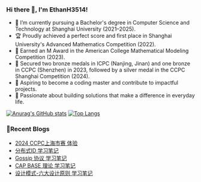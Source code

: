 ### Hi there 👋, I'm EthanH3514!

- 🌱 I’m currently pursuing a Bachelor's degree in Computer Science and Technology at Shanghai University (2021–2025).
- 🏆 Proudly achieved a perfect score and first place in Shanghai University's Advanced Mathematics Competition (2022).
- 🥈 Earned an M Award in the American College Mathematical Modeling Competition (2023).
- 🥉 Secured two bronze medals in ICPC (Nanjing, Jinan) and one bronze in CCPC (Shenzhen) in 2023, followed by a silver medal in the CCPC Shanghai Competition (2024).
- 🎈 Aspiring to become a coding master and contribute to impactful projects.
- 🧐 Passionate about building solutions that make a difference in everyday life.

[![Anurag's GitHub stats](https://github-readme-stats.vercel.app/api?username=EthanH3514&show_icons=true&theme=tokyonight)](https://github.com/anuraghazra/github-readme-stats)
[![Top Langs](https://github-readme-stats.vercel.app/api/top-langs/?username=EthanH3514&layout=compact)](https://github.com/anuraghazra/github-readme-stats)

### **📝Recent Blogs**
<!-- BLOG-POST-LIST:START -->
- [2024 CCPC上海市赛 体验](https://ethanh3514.github.io/2024/06/22/2024-CCPC%E4%B8%8A%E6%B5%B7%E5%B8%82%E8%B5%9B-%E4%BD%93%E9%AA%8C/)
- [分布式ID 学习笔记](https://ethanh3514.github.io/2024/06/10/%E5%88%86%E5%B8%83%E5%BC%8FID-%E5%AD%A6%E4%B9%A0%E7%AC%94%E8%AE%B0/)
- [Gossip 协议 学习笔记](https://ethanh3514.github.io/2024/06/10/Gossip-%E5%8D%8F%E8%AE%AE-%E5%AD%A6%E4%B9%A0%E7%AC%94%E8%AE%B0/)
- [CAP BASE 理论 学习笔记](https://ethanh3514.github.io/2024/06/10/CAP-BASE-%E7%90%86%E8%AE%BA-%E5%AD%A6%E4%B9%A0%E7%AC%94%E8%AE%B0/)
- [设计模式-六大设计原则 学习笔记](https://ethanh3514.github.io/2024/06/03/%E8%AE%BE%E8%AE%A1%E6%A8%A1%E5%BC%8F-%E5%85%AD%E5%A4%A7%E8%AE%BE%E8%AE%A1%E5%8E%9F%E5%88%99-%E5%AD%A6%E4%B9%A0%E7%AC%94%E8%AE%B0/)
<!-- BLOG-POST-LIST:END -->
